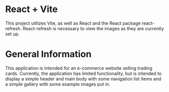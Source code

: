 # React + Vite
This project utilizes Vite, as well as React and the React package react-refresh. React-refresh is necessary to view the images as they are currently set up.

# General Information
This application is intended for an e-commerce website selling trading cards. Currently, the application has limited functionality, but is intended to display a simple header and main body with some navigation list items and a simple gallery with some example images put in.
